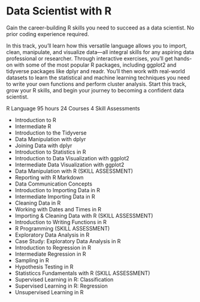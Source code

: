 # Data Scientist with R

Gain the career-building R skills you need to succeed as a data scientist. No prior coding experience required.

In this track, you’ll learn how this versatile language allows you to import, clean, manipulate, and visualize data—all integral skills for any aspiring data professional or researcher. Through interactive exercises, you’ll get hands-on with some of the most popular R packages, including ggplot2 and tidyverse packages like dplyr and readr. You’ll then work with real-world datasets to learn the statistical and machine learning techniques you need to write your own functions and perform cluster analysis. Start this track, grow your R skills, and begin your journey to becoming a confident data scientist.

R Language
95 hours
24 Courses
4 Skill Assessments

+ Introduction to R
+ Intermediate R
+ Introduction to the Tidyverse
+ Data Manipulation with dplyr
+ Joining Data with dplyr
+ Introduction to Statistics in R
+ Introduction to Data Visualization with ggplot2
+ Intermediate Data Visualization with ggplot2
+ Data Manipulation with R (SKILL ASSESSMENT)
+ Reporting with R Markdown
+ Data Communication Concepts
+ Introduction to Importing Data in R
+ Intermediate Importing Data in R
+ Cleaning Data in R
+ Working with Dates and Times in R
+ Importing & Cleaning Data with R (SKILL ASSESSMENT)
+ Introduction to Writing Functions in R
+ R Programming (SKILL ASSESSMENT)
+ Exploratory Data Analysis in R
+ Case Study: Exploratory Data Analysis in R
+ Introduction to Regression in R
+ Intermediate Regression in R
+ Sampling in R
+ Hypothesis Testing in R
+ Statisticcs Fundamentals with R (SKILL ASSESSMENT)
+ Supervised Learning in R: Classification
+ Supervised Learning in R: Regression
+ Unsupervised Learning in R

